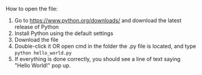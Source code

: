 How to open the file:

1. Go to https://www.python.org/downloads/ and download the latest release of Python
2. Install Python using the default settings
3. Download the file
4. Double-click it OR open cmd in the folder the .py file is located, and type ``python hello_world.py``
5. If everything is done correctly, you should see a line of text saying "Hello World!" pop up.
